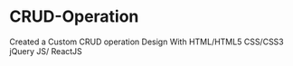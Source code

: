 # CRUD-Operation
Created a Custom CRUD operation Design With HTML/HTML5 CSS/CSS3 jQuery JS/ ReactJS
